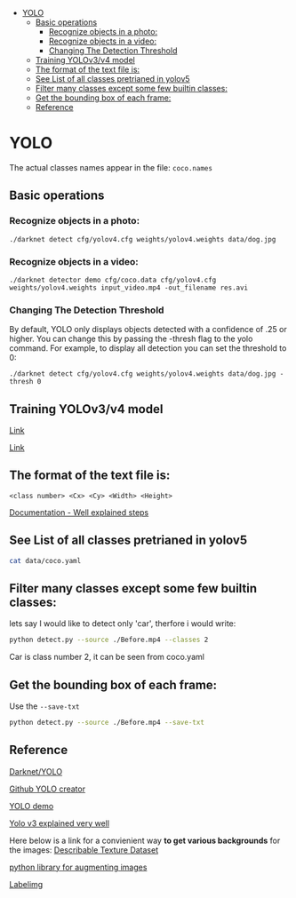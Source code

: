 <!--ts-->
   * [YOLO](#yolo)
      * [Basic operations](#basic-operations)
         * [Recognize objects in a photo:](#recognize-objects-in-a-photo)
         * [Recognize objects in a video:](#recognize-objects-in-a-video)
         * [Changing The Detection Threshold](#changing-the-detection-threshold)
      * [Training YOLOv3/v4 model](#training-yolov3v4-model)
      * [The format of the text file is:](#the-format-of-the-text-file-is)
      * [See List of all classes pretrianed in yolov5](#see-list-of-all-classes-pretrianed-in-yolov5)
      * [Filter many classes except some few builtin classes:](#filter-many-classes-except-some-few-builtin-classes)
      * [Get the bounding box of each frame:](#get-the-bounding-box-of-each-frame)
      * [Reference](#reference)

<!-- Added by: gil_diy, at: 2020-10-17T19:24+03:00 -->

<!--te-->


#  YOLO


The actual classes names appear in the file: `coco.names`

## Basic operations

### Recognize objects in a photo:
```
./darknet detect cfg/yolov4.cfg weights/yolov4.weights data/dog.jpg
```


### Recognize objects in a video:
```
./darknet detector demo cfg/coco.data cfg/yolov4.cfg weights/yolov4.weights input_video.mp4 -out_filename res.avi
```


### Changing The Detection Threshold

By default, YOLO only displays objects detected with a confidence of .25 or higher. You can change this by passing the -thresh <val> flag to the yolo command. For example, to display all detection you can set the threshold to 0:

```
./darknet detect cfg/yolov4.cfg weights/yolov4.weights data/dog.jpg -thresh 0
```

## Training YOLOv3/v4 model

[Link](https://machinelearningmastery.com/how-to-perform-object-detection-with-yolov3-in-keras/)

[Link](https://blog.paperspace.com/how-to-implement-a-yolo-object-detector-in-pytorch/)


## The format of the text file is:

```
<class number> <Cx> <Cy> <Width> <Height>
```


[Documentation - Well explained steps](https://github.com/AlexeyAB/darknet#how-to-train-to-detect-your-custom-objects)




## See List of all classes pretrianed in yolov5

```bash
cat data/coco.yaml
```


## Filter many classes except some few builtin classes:

lets say I would like to detect only 'car', therfore i would write:

```bash
python detect.py --source ./Before.mp4 --classes 2
```

Car is class number 2, it can be seen from coco.yaml


## Get the bounding box of each frame:

Use the `--save-txt`

```bash
python detect.py --source ./Before.mp4 --save-txt
```



## Reference

[Darknet/YOLO](https://pjreddie.com/darknet/)

[Github YOLO creator](https://github.com/pjreddie)

[YOLO demo](https://robocademy.com/2020/05/01/a-gentle-introduction-to-yolo-v4-for-object-detection-in-ubuntu-20-04/)

[Yolo v3 explained very well](https://towardsdatascience.com/yolo-v3-object-detection-53fb7d3bfe6b)


Here below is a link for a convienient way **to get various backgrounds** for the images:
[Describable Texture Dataset](https://www.robots.ox.ac.uk/~vgg/data/dtd/)

[python library for augmenting images](https://github.com/aleju/imgaug)

[Labelimg](https://github.com/tzutalin/labelImg)